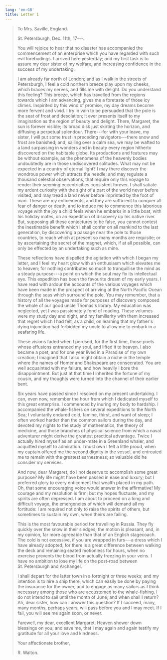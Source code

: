 ```yaml
---
lang: 'en-GB'
title: Letter 1
---
```


> To Mrs. Saville, England.
>
> St. Petersburgh, Dec. 11th, 17⁠---.
>
> You will rejoice to hear that no disaster has accompanied the
> commencement of an enterprise which you have regarded with such evil
> forebodings. I arrived here yesterday; and my first task is to assure
> my dear sister of my welfare, and increasing confidence in the success
> of my undertaking.
>
> I am already far north of London; and as I walk in the streets of
> Petersburgh, I feel a cold northern breeze play upon my cheeks, which
> braces my nerves, and fills me with delight. Do you understand this
> feeling? This breeze, which has travelled from the regions towards
> which I am advancing, gives me a foretaste of those icy climes.
> Inspirited by this wind of promise, my day dreams become more fervent
> and vivid. I try in vain to be persuaded that the pole is the seat of
> frost and desolation; it ever presents itself to my imagination as the
> region of beauty and delight. There, Margaret, the sun is forever
> visible; its broad disk just skirting the horizon, and diffusing a
> perpetual splendour. There⁠---for with your leave, my sister, I will
> put some trust in preceding navigators⁠---there snow and frost are
> banished; and, sailing over a calm sea, we may be wafted to a land
> surpassing in wonders and in beauty every region hitherto discovered
> on the habitable globe. Its productions and features may be without
> example, as the phenomena of the heavenly bodies undoubtedly are in
> those undiscovered solitudes. What may not be expected in a country of
> eternal light? I may there discover the wondrous power which attracts
> the needle; and may regulate a thousand celestial observations, that
> require only this voyage to render their seeming eccentricities
> consistent forever. I shall satiate my ardent curiosity with the sight
> of a part of the world never before visited, and may tread a land
> never before imprinted by the foot of man. These are my enticements,
> and they are sufficient to conquer all fear of danger or death, and to
> induce me to commence this laborious voyage with the joy a child feels
> when he embarks in a little boat, with his holiday mates, on an
> expedition of discovery up his native river. But, supposing all these
> conjectures to be false, you cannot contest the inestimable benefit
> which I shall confer on all mankind to the last generation, by
> discovering a passage near the pole to those countries, to reach which
> at present so many months are requisite; or by ascertaining the secret
> of the magnet, which, if at all possible, can only be effected by an
> undertaking such as mine.
>
> These reflections have dispelled the agitation with which I began my
> letter, and I feel my heart glow with an enthusiasm which elevates me
> to heaven; for nothing contributes so much to tranquillise the mind as
> a steady purpose⁠---a point on which the soul may fix its intellectual
> eye. This expedition has been the favourite dream of my early years. I
> have read with ardour the accounts of the various voyages which have
> been made in the prospect of arriving at the North Pacific Ocean
> through the seas which surround the pole. You may remember, that a
> history of all the voyages made for purposes of discovery composed the
> whole of our good uncle Thomas's library. My education was neglected,
> yet I was passionately fond of reading. These volumes were my study
> day and night, and my familiarity with them increased that regret
> which I had felt, as a child, on learning that my father's dying
> injunction had forbidden my uncle to allow me to embark in a seafaring
> life.
>
> These visions faded when I perused, for the first time, those poets
> whose effusions entranced my soul, and lifted it to heaven. I also
> became a poet, and for one year lived in a Paradise of my own
> creation; I imagined that I also might obtain a niche in the temple
> where the names of Homer and Shakspeare are consecrated. You are well
> acquainted with my failure, and how heavily I bore the disappointment.
> But just at that time I inherited the fortune of my cousin, and my
> thoughts were turned into the channel of their earlier bent.
>
> Six years have passed since I resolved on my present undertaking. I
> can, even now, remember the hour from which I dedicated myself to this
> great enterprise. I commenced by inuring my body to hardship. I
> accompanied the whale-fishers on several expeditions to the North Sea;
> I voluntarily endured cold, famine, thirst, and want of sleep; I often
> worked harder than the common sailors during the day, and devoted my
> nights to the study of mathematics, the theory of medicine, and those
> branches of physical science from which a naval adventurer might
> derive the greatest practical advantage. Twice I actually hired myself
> as an under-mate in a Greenland whaler, and acquitted myself to
> admiration. I must own I felt a little proud, when my captain offered
> me the second dignity in the vessel, and entreated me to remain with
> the greatest earnestness; so valuable did he consider my services.
>
> And now, dear Margaret, do I not deserve to accomplish some great
> purpose? My life might have been passed in ease and luxury; but I
> preferred glory to every enticement that wealth placed in my path. Oh,
> that some encouraging voice would answer in the affirmative! My
> courage and my resolution is firm; but my hopes fluctuate, and my
> spirits are often depressed. I am about to proceed on a long and
> difficult voyage, the emergencies of which will demand all my
> fortitude: I am required not only to raise the spirits of others, but
> sometimes to sustain my own, when theirs are failing.
>
> This is the most favourable period for travelling in Russia. They fly
> quickly over the snow in their sledges; the motion is pleasant, and,
> in my opinion, far more agreeable than that of an English stagecoach.
> The cold is not excessive, if you are wrapped in furs⁠---a dress which
> I have already adopted; for there is a great difference between
> walking the deck and remaining seated motionless for hours, when no
> exercise prevents the blood from actually freezing in your veins. I
> have no ambition to lose my life on the post-road between
> St. Petersburgh and Archangel.
>
> I shall depart for the latter town in a fortnight or three weeks; and
> my intention is to hire a ship there, which can easily be done by
> paying the insurance for the owner, and to engage as many sailors as I
> think necessary among those who are accustomed to the whale-fishing. I
> do not intend to sail until the month of June; and when shall I
> return? Ah, dear sister, how can I answer this question? If I succeed,
> many, many months, perhaps years, will pass before you and I may meet.
> If I fail, you will see me again soon, or never.
>
> Farewell, my dear, excellent Margaret. Heaven shower down blessings on
> you, and save me, that I may again and again testify my gratitude for
> all your love and kindness.
>
> Your affectionate brother,
>
> R. Walton.
